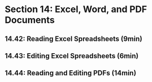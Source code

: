 # Section 14: Excel, Word, and PDF Documents
## 14.42: Reading Excel Spreadsheets (9min)
## 14.43: Editing Excel Spreadsheets (6min)
## 14.44: Reading and Editing PDFs (14min)
